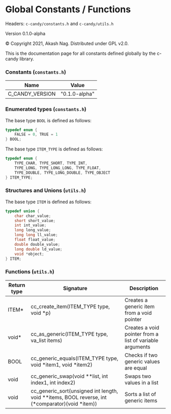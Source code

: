 Global Constants / Functions
=============================
Headers: `c-candy/constants.h` and `c-candy/utils.h`

Version 0.1.0-alpha

&copy; Copyright 2021, Akash Nag. Distributed under GPL v2.0.

This is the documentation page for all constants defined globally by the c-candy library.

### Constants (`constants.h`)

| Name | Value |
|-|-|
| C_CANDY_VERSION | "0.1.0-alpha" |


### Enumerated types (`constants.h`)

The base type `BOOL` is defined as follows:

```c
typedef enum {
	FALSE = 0, TRUE = 1
} BOOL;
```

The base type `ITEM_TYPE` is defined as follows:

```c
typedef enum {
	TYPE_CHAR, TYPE_SHORT, TYPE_INT, 
	TYPE_LONG, TYPE_LONG_LONG, TYPE_FLOAT, 
	TYPE_DOUBLE, TYPE_LONG_DOUBLE, TYPE_OBJECT
} ITEM_TYPE;
```

### Structures and Unions (`utils.h`)

The base type `ITEM` is defined as follows:

```c
typedef union {
	char char_value;
	short short_value;
	int int_value;
	long long_value;
	long long ll_value;
	float float_value;
	double double_value;
	long double ld_value;
	void *object;
} ITEM;
```

### Functions (`utils.h`)

| Return type | Signature | Description |
|-|-|-|
| ITEM* | cc_create_item(ITEM_TYPE type, void *p) | Creates a generic item from a void pointer |
| void* | cc_as_generic(ITEM_TYPE type, va_list items) | Creates a void pointer from a list of variable arguments |
| BOOL | cc_generic_equals(ITEM_TYPE type, void *item1, void *item2) | Checks if two generic values are equal |
| void | cc_generic_swap(void **list, int index1, int index2) | Swaps two values in a list |
| void | cc_generic_sort(unsigned int length, void **items, BOOL reverse, int (*comparator)(void *item)) | Sorts a list of generic items |
